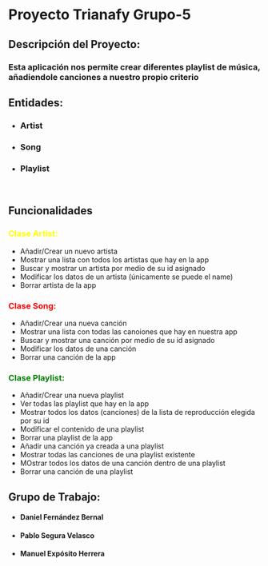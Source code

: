 # Proyecto Trianafy Grupo-5




## Descripción del Proyecto:

### Esta aplicación nos permite crear diferentes playlist de música, añadiendole canciones a nuestro propio criterio

## Entidades:

* ### Artist
* ### Song
* ### Playlist
</br>

## Funcionalidades



### <span style="color:yellow">Clase Artist:</span>

- Añadir/Crear un nuevo artista
- Mostrar una lista con todos los artistas que hay en la app
- Buscar y mostrar un artista por medio de su id asignado
- Modificar los datos de un artista (únicamente se puede el name)
- Borrar artista de la app

### <span style="color:red">Clase Song:</span>

- Añadir/Crear una nueva canción
- Mostrar una lista con todas las canoiones que hay en nuestra app
- Buscar y mostrar una canción por medio de su id asignado
- Modificar los datos de una canción
- Borrar una canción de la app

 ### <span style="color:green">Clase Playlist:</span>

- Añadir/Crear una nueva playlist 
- Ver todas las playlist que hay en la app
- Mostrar todos los datos (canciones) de la lista de reproducción elegida por su id
- Modificar el contenido de una playlist 
- Borrar una playlist de la app
- Añadir una canción ya creada a una playlist
- Mostrar todas las canciones de una playlist existente
- MOstrar todos los datos de una canción dentro de una playlist
- Borrar una canción de una playlist

## Grupo de Trabajo:
* #### Daniel Fernández Bernal
* #### Pablo Segura Velasco
* #### Manuel Expósito Herrera


